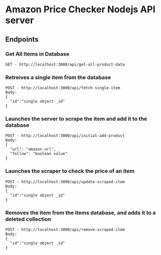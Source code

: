 # Amazon Price Checker Nodejs API server

## Endpoints

### Get All Items in Database

```
GET - http://localhost:3000/api/get-all-product-data
```

### Retreives a single item from the database

```
POST - http://localhost:3000/api/fetch-single-item
Body:
{
  "id":"single object _id"
}
```

### Launches the server to scrape the item and add it to the database

```
POST - http://localhost:3000/api/initial-add-product
Body:
{
  "url": "amazon url",
  "follow": "boolean value"
}
```

### Launches the scraper to check the price of an item

```
POST - http://localhost:3000/api/update-scraped-item
Body:
{
  "id":"single object _id"
}
```

### Removes the item from the items database, and adds it to a deleted collection

```
POST - http://localhost:3000/api/remove-scraped-item
Body:
{
  "id":"single object _id"
}
```
